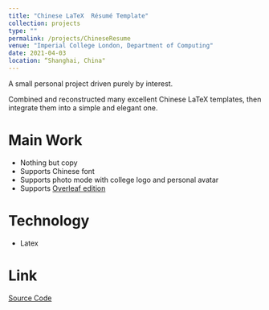 ```yaml
---
title: "Chinese LaTeX  Résumé Template"
collection: projects
type: ""
permalink: /projects/ChineseResume
venue: "Imperial College London, Department of Computing"
date: 2021-04-03
location: “Shanghai, China"
---
```

A small personal project driven purely by interest.

Combined and reconstructed  many excellent Chinese LaTeX templates, then integrate them into a simple and  elegant one.

Main Work
======

* Nothing but copy
* Supports Chinese font
* Supports photo mode with college logo and personal avatar
* Supports [Overleaf edition](https://www.overleaf.com/latex/templates/resume-chinese/vbrmnfrgbscv)

Technology
======
* Latex

Link
======
[Source Code](https://github.com/zheyuye/resume-chinese) <br>
